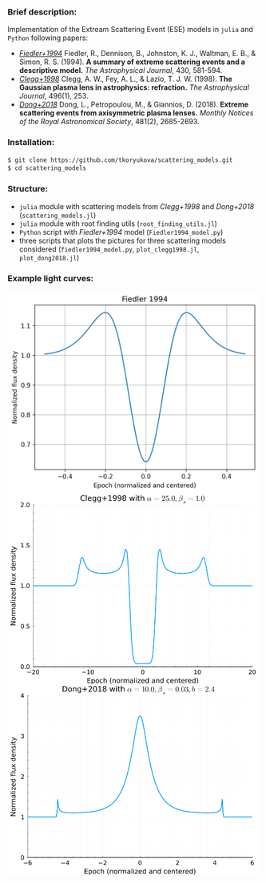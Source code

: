 ### Brief description:

Implementation of the Extream Scattering Event (ESE) models in `julia` and `Python` following papers:

- [_Fiedler+1994_](https://ui.adsabs.harvard.edu/abs/1994ApJ...430..581F/abstract) Fiedler, R., Dennison, B., Johnston, K. J., Waltman, E. B., & Simon, R. S. (1994). **A summary of extreme scattering events and a descriptive model.** _The Astrophysical Journal_, 430, 581-594.
- [_Clegg+1998_](https://iopscience.iop.org/article/10.1086/305344/meta) Clegg, A. W., Fey, A. L., & Lazio, T. J. W. (1998). **The Gaussian plasma lens in astrophysics: refraction.** _The Astrophysical Journal_, 496(1), 253.
- [_Dong+2018_](https://academic.oup.com/mnras/article/481/2/2685/5090977) Dong, L., Petropoulou, M., & Giannios, D. (2018). **Extreme scattering events from axisymmetric plasma lenses.** _Monthly Notices of the Royal Astronomical Society_, 481(2), 2685-2693.

### Installation:

```bash
$ git clone https://github.com/tkoryukova/scattering_models.git
$ cd scattering_models
```

### Structure:

- `julia` module with scattering models from _Clegg+1998_ and _Dong+2018_ (`scattering_models.jl`)
- `julia` module with root finding utils (`root_finding_utils.jl`)
- `Python` script with _Fiedler+1994_ model (`Fiedler1994_model.py`)
- three scripts that plots the pictures for three scattering models considered (`fiedler1994_model.py`, `plot_clegg1998.jl`, `plot_dong2018.jl`)

### Example light curves:

![alt text](https://github.com/tkoryukova/scattering_models/blob/master/Fiedler1994.png?raw=true)
![alt text](https://github.com/tkoryukova/scattering_models/blob/master/Clegg1998.png?raw=true)
![alt text](https://github.com/tkoryukova/scattering_models/blob/master/Dong2018.png?raw=true)
